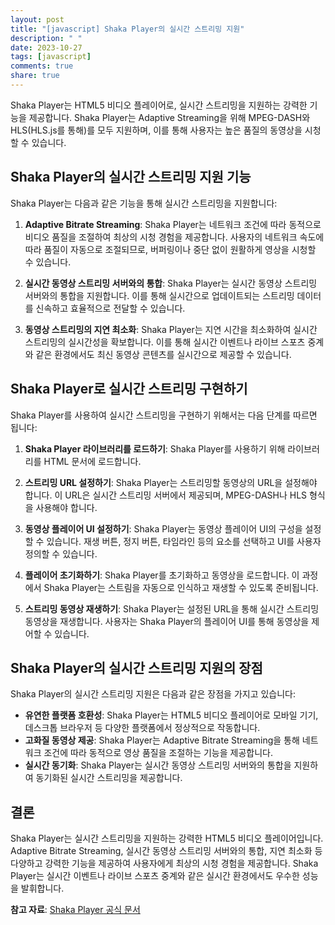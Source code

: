 ```yaml
---
layout: post
title: "[javascript] Shaka Player의 실시간 스트리밍 지원"
description: " "
date: 2023-10-27
tags: [javascript]
comments: true
share: true
---
```


Shaka Player는 HTML5 비디오 플레이어로, 실시간 스트리밍을 지원하는 강력한 기능을 제공합니다. Shaka Player는 Adaptive Streaming을 위해 MPEG-DASH와 HLS(HLS.js를 통해)를 모두 지원하며, 이를 통해 사용자는 높은 품질의 동영상을 시청할 수 있습니다.

## Shaka Player의 실시간 스트리밍 지원 기능

Shaka Player는 다음과 같은 기능을 통해 실시간 스트리밍을 지원합니다:

1. **Adaptive Bitrate Streaming**: Shaka Player는 네트워크 조건에 따라 동적으로 비디오 품질을 조절하여 최상의 시청 경험을 제공합니다. 사용자의 네트워크 속도에 따라 품질이 자동으로 조절되므로, 버퍼링이나 중단 없이 원활하게 영상을 시청할 수 있습니다.

2. **실시간 동영상 스트리밍 서버와의 통합**: Shaka Player는 실시간 동영상 스트리밍 서버와의 통합을 지원합니다. 이를 통해 실시간으로 업데이트되는 스트리밍 데이터를 신속하고 효율적으로 전달할 수 있습니다.

3. **동영상 스트리밍의 지연 최소화**: Shaka Player는 지연 시간을 최소화하여 실시간 스트리밍의 실시간성을 확보합니다. 이를 통해 실시간 이벤트나 라이브 스포츠 중계와 같은 환경에서도 최신 동영상 콘텐츠를 실시간으로 제공할 수 있습니다.

## Shaka Player로 실시간 스트리밍 구현하기

Shaka Player를 사용하여 실시간 스트리밍을 구현하기 위해서는 다음 단계를 따르면 됩니다:

1. **Shaka Player 라이브러리를 로드하기**: Shaka Player를 사용하기 위해 라이브러리를 HTML 문서에 로드합니다.

2. **스트리밍 URL 설정하기**: Shaka Player는 스트리밍할 동영상의 URL을 설정해야 합니다. 이 URL은 실시간 스트리밍 서버에서 제공되며, MPEG-DASH나 HLS 형식을 사용해야 합니다.

3. **동영상 플레이어 UI 설정하기**: Shaka Player는 동영상 플레이어 UI의 구성을 설정할 수 있습니다. 재생 버튼, 정지 버튼, 타임라인 등의 요소를 선택하고 UI를 사용자 정의할 수 있습니다.

4. **플레이어 초기화하기**: Shaka Player를 초기화하고 동영상을 로드합니다. 이 과정에서 Shaka Player는 스트림을 자동으로 인식하고 재생할 수 있도록 준비됩니다.

5. **스트리밍 동영상 재생하기**: Shaka Player는 설정된 URL을 통해 실시간 스트리밍 동영상을 재생합니다. 사용자는 Shaka Player의 플레이어 UI를 통해 동영상을 제어할 수 있습니다.

## Shaka Player의 실시간 스트리밍 지원의 장점

Shaka Player의 실시간 스트리밍 지원은 다음과 같은 장점을 가지고 있습니다:

- **유연한 플랫폼 호환성**: Shaka Player는 HTML5 비디오 플레이어로 모바일 기기, 데스크톱 브라우저 등 다양한 플랫폼에서 정상적으로 작동합니다.
- **고화질 동영상 제공**: Shaka Player는 Adaptive Bitrate Streaming을 통해 네트워크 조건에 따라 동적으로 영상 품질을 조절하는 기능을 제공합니다.
- **실시간 동기화**: Shaka Player는 실시간 동영상 스트리밍 서버와의 통합을 지원하여 동기화된 실시간 스트리밍을 제공합니다.

## 결론

Shaka Player는 실시간 스트리밍을 지원하는 강력한 HTML5 비디오 플레이어입니다. Adaptive Bitrate Streaming, 실시간 동영상 스트리밍 서버와의 통합, 지연 최소화 등 다양하고 강력한 기능을 제공하여 사용자에게 최상의 시청 경험을 제공합니다. Shaka Player는 실시간 이벤트나 라이브 스포츠 중계와 같은 실시간 환경에서도 우수한 성능을 발휘합니다.

**참고 자료**: [Shaka Player 공식 문서](https://github.com/google/shaka-player)